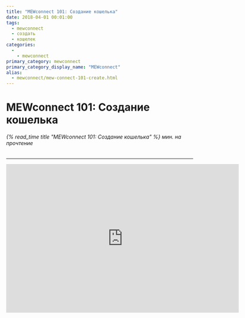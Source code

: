 ```yaml
---
title: "MEWconnect 101: Создание кошелька"
date: 2018-04-01 00:01:00
tags:
  - mewconnect
  - создать
  - кошелек
categories:
  - 
    - mewconnect
primary_category: mewconnect
primary_category_display_name: "MEWconnect"
alias:
  - mewconnect/mew-connect-101-create.html
---
```


# **MEWconnect 101: Создание кошелька**

###### {% read_time title "MEWconnect 101: Создание кошелька" %} мин. на прочтение

* * *

<div class="youtube-video">
<iframe width="627" height="400" src="https://www.youtube.com/embed/p2q6qrcKtj8" frameborder="0" allow="accelerometer; autoplay; encrypted-media; gyroscope; picture-in-picture" allowfullscreen></iframe>
</div>
